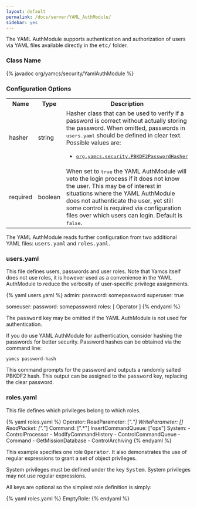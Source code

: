 ```yaml
---
layout: default
permalink: /docs/server/YAML_AuthModule/
sidebar: yes
---
```


The YAML AuthModule supports authentication and authorization of users via YAML files available directly in the <tt>etc/</tt> folder.

### Class Name
{% javadoc org/yamcs/security/YamlAuthModule %}

### Configuration Options

<table class="inline">
  <tr>
    <th>Name</th>
    <th>Type</th>
    <th>Description</th>
  </tr>
  <tr>
    <td class="code">hasher</td>
    <td class="code">string</td>
    <td>
      Hasher class that can be used to verify if a password is correct without actually storing the password. When omitted, passwords in <tt>users.yaml</tt> should be defined in clear text. Possible values are:
      <ul>
      <li><a href="https://www.yamcs.org/yamcs/javadoc/index.html?org/yamcs/security/PBKDF2PasswordHasher.html"><tt>org.yamcs.security.PBKDF2PasswordHasher</tt></a></li>
      </ul>
    </td>
  </tr>
  <tr>
    <td class="code">required</td>
    <td class="code">boolean</td>
    <td>
      When set to <tt>true</tt> the YAML AuthModule will veto the login process if it does not know the user. This may be of interest in situations where the YAML AuthModule does not authenticate the user, yet still some control is required via configuration files over which users can login. Default is <tt>false</tt>.
    </td>
  </tr>
</table>

The YAML AuthModule reads further configuration from two additional YAML files: <tt>users.yaml</tt> and <tt>roles.yaml</tt>.

### users.yaml

This file defines users, passwords and user roles. Note that Yamcs itself does not use roles, it is however used as a convenience in the YAML AuthModule to reduce the verbosity of user-specific privilege assignments.

{% yaml users.yaml %}
admin:
  password: somepassword
  superuser: true

someuser:
  password: somepassword
  roles: [ Operator ]
{% endyaml %}

The <tt>password</tt> key may be omitted if the YAML AuthModule is not used for authentication.

If you do use YAML AuthModule for authentication, consider hashing the passwords for better security. Password hashes can be obtained via the command line:

    yamcs password-hash

This command prompts for the password and outputs a randomly salted PBKDF2 hash. This output can be assigned to the <tt>password</tt> key, replacing the clear password.

### roles.yaml

This file defines which privileges belong to which roles.

{% yaml roles.yaml %}
Operator:
  ReadParameter: [".*"]
  WriteParameter: []
  ReadPacket: [".*"]
  Command: [".*"]
  InsertCommandQueue: ["ops"]
  System:
    - ControlProcessor
    - ModifyCommandHistory
    - ControlCommandQueue
    - Command
    - GetMissionDatabase
    - ControlArchiving
{% endyaml %}

This example specifies one role <tt>Operator</tt>. It also demonstrates the use of regular expressions to grant a set of object privileges.

System privileges must be defined under the key <tt>System</tt>. System privileges may not use regular expressions.

All keys are optional so the simplest role definition is simply:

{% yaml roles.yaml %}
EmptyRole:
{% endyaml %}
